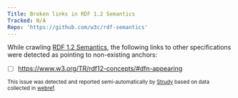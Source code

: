 ```yaml
---
Title: Broken links in RDF 1.2 Semantics
Tracked: N/A
Repo: 'https://github.com/w3c/rdf-semantics'
---
```


While crawling [RDF 1.2 Semantics](https://w3c.github.io/rdf-semantics/spec/), the following links to other specifications were detected as pointing to non-existing anchors:
* [ ] https://www.w3.org/TR/rdf12-concepts/#dfn-appearing

<sub>This issue was detected and reported semi-automatically by [Strudy](https://github.com/w3c/strudy/) based on data collected in [webref](https://github.com/w3c/webref/).</sub>
